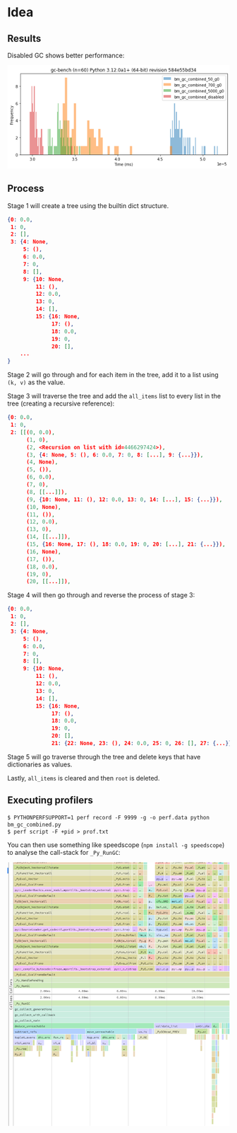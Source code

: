 # Idea

## Results

Disabled GC shows better performance:

![generational results](generations.png)

## Process

Stage 1 will create a tree using the builtin dict structure.

```json
{0: 0.0,
 1: 0,
 2: [],
 3: {4: None,
     5: (),
     6: 0.0,
     7: 0,
     8: [],
     9: {10: None,
         11: (),
         12: 0.0,
         13: 0,
         14: [],
         15: {16: None,
              17: (),
              18: 0.0,
              19: 0,
              20: [],
    ...
}
```

Stage 2 will go through and for each item in the tree, add it to a list using `(k, v)` as the value.

Stage 3 will traverse the tree and add the `all_items` list to every list in the tree (creating a recursive reference):

```json
{0: 0.0,
 1: 0,
 2: [[(0, 0.0),
      (1, 0),
      (2, <Recursion on list with id=4466297424>),
      (3, {4: None, 5: (), 6: 0.0, 7: 0, 8: [...], 9: {...}}),
      (4, None),
      (5, ()),
      (6, 0.0),
      (7, 0),
      (8, [[...]]),
      (9, {10: None, 11: (), 12: 0.0, 13: 0, 14: [...], 15: {...}}),
      (10, None),
      (11, ()),
      (12, 0.0),
      (13, 0),
      (14, [[...]]),
      (15, {16: None, 17: (), 18: 0.0, 19: 0, 20: [...], 21: {...}}),
      (16, None),
      (17, ()),
      (18, 0.0),
      (19, 0),
      (20, [[...]]),
```

Stage 4 will then go through and reverse the process of stage 3:

```json
{0: 0.0,
 1: 0,
 2: [],
 3: {4: None,
     5: (),
     6: 0.0,
     7: 0,
     8: [],
     9: {10: None,
         11: (),
         12: 0.0,
         13: 0,
         14: [],
         15: {16: None,
              17: (),
              18: 0.0,
              19: 0,
              20: [],
              21: {22: None, 23: (), 24: 0.0, 25: 0, 26: [], 27: {...}}}}}}
```

Stage 5 will go traverse through the tree and delete keys that have dictionaries as values.

Lastly, `all_items` is cleared and then `root` is deleted.

## Executing profilers

```console
$ PYTHONPERFSUPPORT=1 perf record -F 9999 -g -o perf.data python bm_gc_combined.py
$ perf script -F +pid > prof.txt
```

You can then use something like speedscope (`npm install -g speedscope`) to analyse the call-stack for `_Py_RunGC`:

![](speedscope_screenshot.png)
